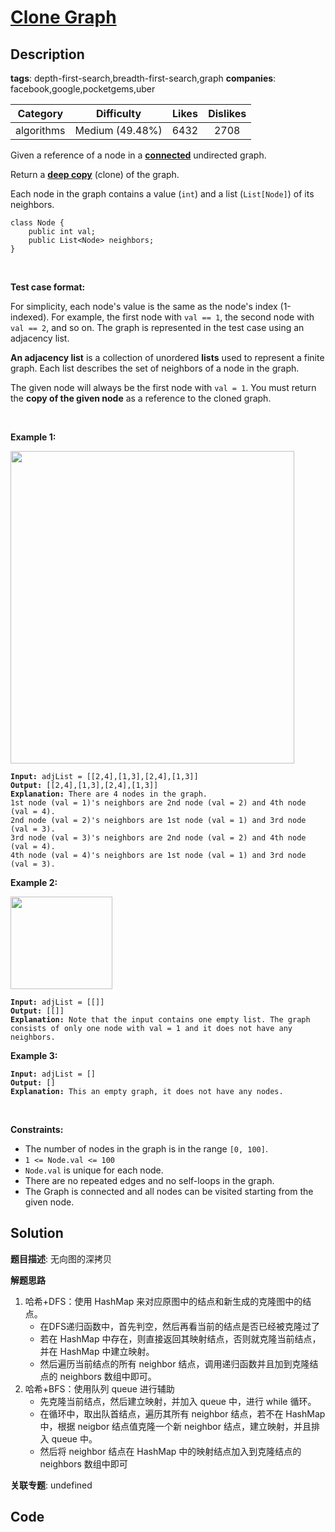 # [Clone Graph](https://leetcode.com/problems/clone-graph/description/)

## Description

**tags**: depth-first-search,breadth-first-search,graph
**companies**: facebook,google,pocketgems,uber

| Category | Difficulty | Likes | Dislikes |
| :------: | :--------: | :---: | :------: |
| algorithms | Medium (49.48%) | 6432 | 2708 |

<p>Given a reference of a node in a <strong><a href="https://en.wikipedia.org/wiki/Connectivity_(graph_theory)#Connected_graph" target="_blank">connected</a></strong> undirected graph.</p>

<p>Return a <a href="https://en.wikipedia.org/wiki/Object_copying#Deep_copy" target="_blank"><strong>deep copy</strong></a> (clone) of the graph.</p>

<p>Each node in the graph contains a value (<code>int</code>) and a list (<code>List[Node]</code>) of its neighbors.</p>

<pre><code>class Node {
    public int val;
    public List&lt;Node&gt; neighbors;
}</code></pre>

<p>&nbsp;</p>

<p><strong>Test case format:</strong></p>

<p>For simplicity, each node&#39;s value is the same as the node&#39;s index (1-indexed). For example, the first node with <code>val == 1</code>, the second node with <code>val == 2</code>, and so on. The graph is represented in the test case using an adjacency list.</p>

<p><b>An adjacency list</b> is a collection of unordered <b>lists</b> used to represent a finite graph. Each list describes the set of neighbors of a node in the graph.</p>

<p>The given node will always be the first node with <code>val = 1</code>. You must return the <strong>copy of the given node</strong> as a reference to the cloned graph.</p>

<p>&nbsp;</p>
<p><strong>Example 1:</strong></p>
<img alt="" src="https://assets.leetcode.com/uploads/2019/11/04/133_clone_graph_question.png" style="width: 454px; height: 500px;" />
<pre><code><strong>Input:</strong> adjList = [[2,4],[1,3],[2,4],[1,3]]
<strong>Output:</strong> [[2,4],[1,3],[2,4],[1,3]]
<strong>Explanation:</strong> There are 4 nodes in the graph.
1st node (val = 1)&#39;s neighbors are 2nd node (val = 2) and 4th node (val = 4).
2nd node (val = 2)&#39;s neighbors are 1st node (val = 1) and 3rd node (val = 3).
3rd node (val = 3)&#39;s neighbors are 2nd node (val = 2) and 4th node (val = 4).
4th node (val = 4)&#39;s neighbors are 1st node (val = 1) and 3rd node (val = 3).</code></pre>

<p><strong>Example 2:</strong></p>
<img alt="" src="https://assets.leetcode.com/uploads/2020/01/07/graph.png" style="width: 163px; height: 148px;" />
<pre><code><strong>Input:</strong> adjList = [[]]
<strong>Output:</strong> [[]]
<strong>Explanation:</strong> Note that the input contains one empty list. The graph consists of only one node with val = 1 and it does not have any neighbors.</code></pre>

<p><strong>Example 3:</strong></p>

<pre><code><strong>Input:</strong> adjList = []
<strong>Output:</strong> []
<strong>Explanation:</strong> This an empty graph, it does not have any nodes.</code></pre>

<p>&nbsp;</p>
<p><strong>Constraints:</strong></p>

<ul>
	<li>The number of nodes in the graph is in the range <code>[0, 100]</code>.</li>
	<li><code>1 &lt;= Node.val &lt;= 100</code></li>
	<li><code>Node.val</code> is unique for each node.</li>
	<li>There are no repeated edges and no self-loops in the graph.</li>
	<li>The Graph is connected and all nodes can be visited starting from the given node.</li>
</ul>



## Solution

**题目描述**: 无向图的深拷贝

**解题思路**

1. 哈希+DFS：使用 HashMap 来对应原图中的结点和新生成的克隆图中的结点。
   - 在DFS递归函数中，首先判空，然后再看当前的结点是否已经被克隆过了
   - 若在 HashMap 中存在，则直接返回其映射结点，否则就克隆当前结点，并在 HashMap 中建立映射。
   - 然后遍历当前结点的所有 neighbor 结点，调用递归函数并且加到克隆结点的 neighbors 数组中即可。
2. 哈希+BFS：使用队列 queue 进行辅助
   - 先克隆当前结点，然后建立映射，并加入 queue 中，进行 while 循环。
   - 在循环中，取出队首结点，遍历其所有 neighbor 结点，若不在 HashMap 中，根据 neigbor 结点值克隆一个新 neighbor 结点，建立映射，并且排入 queue 中。
   - 然后将 neighbor 结点在 HashMap 中的映射结点加入到克隆结点的 neighbors 数组中即可

**关联专题**: undefined

## Code